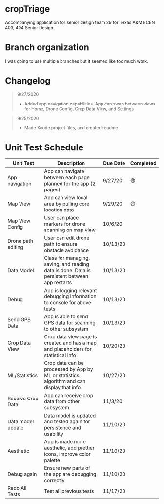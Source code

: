 # cropTriage
Accompanying application for senior design team 29 for Texas A&M ECEN 403, 404 Senior Design.

# Branch organization
I was going to use multiple branches but it seemed like too much work.

# Changelog
> 9/27/2020
> - Added app navigation capabilities. App can swap between views for Home, Drone Config, Crop Data View, and Settings

> 9/25/2020
> - Made Xcode project files, and created readme

# Unit Test Schedule

| Unit Test          | Description                                                                                   | Due Date | Completed |
|--------------------|-----------------------------------------------------------------------------------------------|----------|-----------|
| App navigation     | App can navigate between each page planned for the app (2 pages)                              | 9/27/20  |    😄     |
| Map View           | App can view local area by pulling core location data                                         | 9/29/20  |     😄    |
| Map View Config    | User can place markers for drone scanning on map view                                         | 10/6/20  |           |
| Drone path editing | User can edit drone path to ensure obstacle avoidance                                         | 10/13/20 |           |
| Data Model         | Class for managing, saving, and reading data is done. Data is persistent between app restarts | 10/13/20 |           |
| Debug              | App is logging relevant debugging information to console for above tests                      | 10/13/20 |           |
| Send GPS Data      | App is able to send GPS data for scanning to other subsystem                                  | 10/13/20 |           |
| Crop Data View     | Crop data view page is created and has a map and placeholders for statistical info            | 10/20/20 |           |
| ML/Statistics      | Crop data can be processed by App by ML or statistics algorithm and can display that info     | 10/27/20 |           |
| Receive Crop Data  | App can receive crop data from other subsystem                                                | 11/3/20  |           |
| Data model update  | Data model is updated and tested again for persistence and usability                          | 11/10/20 |           |
| Aesthetic          | App is made more aesthetic, add prettier icons, improve color palette                         | 11/10/20 |           |
| Debug again        | Ensure new parts of the app are debugging correctly                                           | 11/10/20 |           |
| Redo All Tests     | Test all previous tests                                                                       | 11/17/20 |           |


